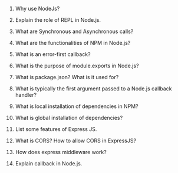 1.	Why use NodeJs?

2.	Explain the role of REPL in Node.js.

3.	What are Synchronous and Asynchronous calls?

4.	What are the functionalities of NPM in Node.js?

5.	What is an error-first callback?

6.	What is the purpose of module.exports in Node.js?

7.	What is package.json? What is it used for?

8.	What is typically the first argument passed to a Node.js callback handler?

9.	What is local installation of dependencies in NPM?

10.	What is global installation of dependencies?

11. List some features of Express JS.

12. What is CORS? How to allow CORS in ExpressJS?

13. How does express middleware work?

14. Explain callback in Node.js.
